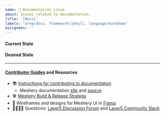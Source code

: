 ```yaml
---
name: 📄 Documentation issue
about: Issues related to documentation.
title: '[Docs]'
labels: 'area/docs, framework/jekyll, language/markdown'
assignees: ''
---
```

#### Current State


#### Desired State


---

#### [Contributor Guides](https://docs.meshery.io/project/contributing) and Resources
- 📚 [Instructions for contributing to documentation](https://docs.meshery.io/project/contributing/contributing-docs)
   - Meshery documentation [site](https://docs.meshery.io/) and [source](https://github.com/meshery/meshery/tree/master/docs)
- 🛠 [Meshery Build & Release Strategy](https://docs.meshery.io/project/build-and-release)
- 🎨 Wireframes and designs for Meshery UI in [Figma](https://www.figma.com/file/SMP3zxOjZztdOLtgN4dS2W/Meshery-UI)
- 🙋🏾🙋🏼 Questions: [Layer5 Discussion Forum](https://discuss.layer5.io) and [Layer5 Community Slack](http://slack.layer5.io)
